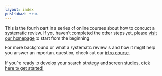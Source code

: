```yaml
---
layout: index
published: true
---
```




This is the fourth part in a series of online courses about how to conduct a systematic review. If you haven’t completed the other steps yet, please [visit our homepage](https://evsynthacademy.org) to start from the beginning. 

For more background on what a systematic review is and how it might help you answer an important question, check out our [intro course](https://evsynthacademy.github.io/Intro-Evidence-Synthesis/).
<br><br>
If you’re ready to develop your search strategy and screen studies, [click here to get started!]({{site.baseurl}}/modules/getting%20started/getting-started/)


